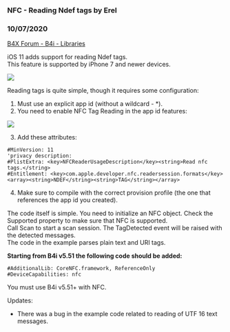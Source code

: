### NFC - Reading Ndef tags by Erel
### 10/07/2020
[B4X Forum - B4i - Libraries](https://www.b4x.com/android/forum/threads/84784/)

iOS 11 adds support for reading Ndef tags.  
This feature is supported by iPhone 7 and newer devices.  
  
  
![](https://www.b4x.com/basic4android/images/SS-2017-10-08_17.55.13.png)  
  
Reading tags is quite simple, though it requires some configuration:  
  
1. Must use an explicit app id (without a wildcard - \*).  
2. You need to enable NFC Tag Reading in the app id features:  
  
![](https://www.b4x.com/basic4android/images/SS-2017-10-08_17.56.42.png)  
  
3. Add these attributes:  

```B4X
#MinVersion: 11  
'privacy description:  
#PlistExtra: <key>NFCReaderUsageDescription</key><string>Read nfc tags.</string>  
#Entitlement: <key>com.apple.developer.nfc.readersession.formats</key><array><string>NDEF</string><string>TAG</string></array>
```

  
4. Make sure to compile with the correct provision profile (the one that references the app id you created).  
  
The code itself is simple. You need to initialize an NFC object. Check the Supported property to make sure that NFC is supported.  
Call Scan to start a scan session. The TagDetected event will be raised with the detected messages.  
The code in the example parses plain text and URI tags.  
  
**Starting from B4i v5.51 the following code should be added:**  

```B4X
#AdditionalLib: CoreNFC.framework, ReferenceOnly  
#DeviceCapabilities: nfc
```

  
  
You must use B4i v5.51+ with NFC.  
  
Updates:  
- There was a bug in the example code related to reading of UTF 16 text messages.